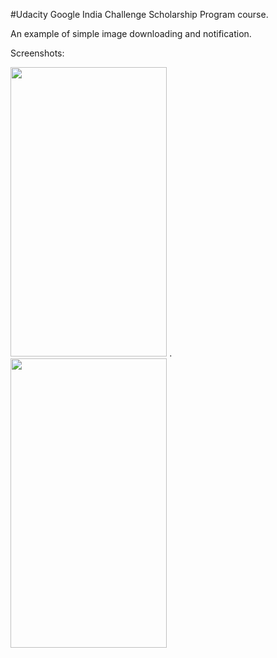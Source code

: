 #Udacity Google India Challenge Scholarship Program course.

An example of simple image downloading and notification.

Screenshots:

<img src="../master/Screenshots/1.png" width="250.31" height="462.98" /> .  <img src="/../master/Screenshots/3.png" width="250.31" height="462.98" />


